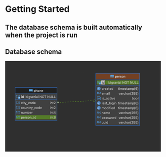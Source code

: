 # Getting Started

## The database schema is built automatically when the project is run

## Database schema

![Screenshot 2023-02-17 at 18.18.43.png](src%2Fmain%2Fresources%2Fstatic%2FScreenshot%202023-02-17%20at%2018.18.43.png)